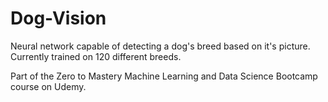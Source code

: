 # Dog-Vision
Neural network capable of detecting a dog's breed based on it's picture. Currently trained on 120 different breeds.

Part of the Zero to Mastery Machine Learning and Data Science Bootcamp course on Udemy.
